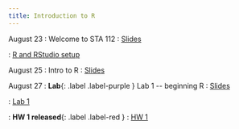 ```yaml
---
title: Introduction to R
---
```


August 23
: Welcome to STA 112
  : [Slides](#)

  : [R and RStudio setup](#)

August 25
: Intro to R
  : [Slides](#)

August 27
: **Lab**{: .label .label-purple } Lab 1 -- beginning R
  : [Slides](#)

  : [Lab 1](#)

: **HW 1 released**{: .label .label-red }
  : [HW 1](#)
